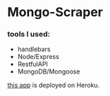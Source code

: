# Mongo-Scraper

### tools I used:
* handlebars
* Node/Express
* RestfulAPI
* MongoDB/Mongoose

[this app](https://secret-sands-13857.herokuapp.com/) is deployed on Heroku.
